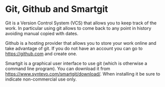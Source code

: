 # Git, Github and Smartgit

Git is a Version Control System (VCS) that allows you to keep track of the
work. In particular using git allows to come back to any point in history
avoiding manual copied with dates.

Github is a hosting provider that allows you to store your work online and take
advantage of git. If you do not have an account you can go to
https://github.com and create one.

Smartgit is a graphical user interface to use git (which is otherwise a command
line program). You can download it from
https://www.syntevo.com/smartgit/download/. When installing it be sure to
indicate non-commercial use only.
